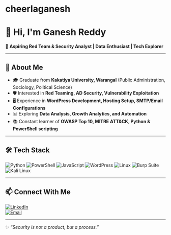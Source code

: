 # cheerlaganesh
# 👋 Hi, I'm Ganesh Reddy  

🎯 **Aspiring Red Team & Security Analyst | Data Enthusiast | Tech Explorer**

---

## 🚀 About Me
- 🎓 Graduate from **Kakatiya University, Warangal** (Public Administration, Sociology, Political Science)  
- 🛡️ Interested in **Red Teaming, AD Security, Vulnerability Exploitation**  
- 🖥️ Experience in **WordPress Development, Hosting Setup, SMTP/Email Configurations**  
- 📊 Exploring **Data Analysis, Growth Analytics, and Automation**  
- 📚 Constant learner of **OWASP Top 10, MITRE ATT&CK, Python & PowerShell scripting**  

---

## 🛠️ Tech Stack
![Python](https://img.shields.io/badge/-Python-3776AB?logo=python&logoColor=white&style=flat)
![PowerShell](https://img.shields.io/badge/-PowerShell-5391FE?logo=powershell&logoColor=white&style=flat)
![JavaScript](https://img.shields.io/badge/-JavaScript-F7DF1E?logo=javascript&logoColor=black&style=flat)
![WordPress](https://img.shields.io/badge/-WordPress-21759B?logo=wordpress&logoColor=white&style=flat)
![Linux](https://img.shields.io/badge/-Linux-FCC624?logo=linux&logoColor=black&style=flat)
![Burp Suite](https://img.shields.io/badge/-Burp%20Suite-FF6633?logo=burpsuite&logoColor=white&style=flat)
![Kali Linux](https://img.shields.io/badge/-Kali%20Linux-268BEE?logo=kalilinux&logoColor=white&style=flat)

---


## 📫 Connect With Me
[![LinkedIn](https://img.shields.io/badge/-LinkedIn-blue?logo=linkedin&logoColor=white)](https://www.linkedin.com/in/ganesh-cheerla-reddy)  
[![Email](https://img.shields.io/badge/-Email-D14836?logo=gmail&logoColor=white)](mailto:cheerlaganesh01@gmail.com)  

---

✨ *“Security is not a product, but a process.”*  
